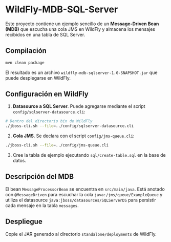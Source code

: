 # WildFly-MDB-SQL-Server

Este proyecto contiene un ejemplo sencillo de un **Message-Driven Bean (MDB)** que escucha una cola JMS en WildFly y almacena los mensajes recibidos en una tabla de SQL Server.

## Compilación

```bash
mvn clean package
```

El resultado es un archivo `wildfly-mdb-sqlserver-1.0-SNAPSHOT.jar` que puede desplegarse en WildFly.

## Configuración en WildFly

1. **Datasource a SQL Server**. Puede agregarse mediante el script `config/sqlserver-datasource.cli`:

```bash
# Dentro del directorio bin de WildFly
./jboss-cli.sh --file=../config/sqlserver-datasource.cli
```

2. **Cola JMS**. Se declara con el script `config/jms-queue.cli`:

```bash
./jboss-cli.sh --file=../config/jms-queue.cli
```

3. Cree la tabla de ejemplo ejecutando `sql/create-table.sql` en la base de datos.

## Descripción del MDB

El bean `MessageProcessorBean` se encuentra en `src/main/java`. Está anotado con `@MessageDriven` para escuchar la cola `java:/jms/queue/ExampleQueue` y utiliza el datasource `java:jboss/datasources/SQLServerDS` para persistir cada mensaje en la tabla `messages`.

## Despliegue

Copie el JAR generado al directorio `standalone/deployments` de WildFly.

